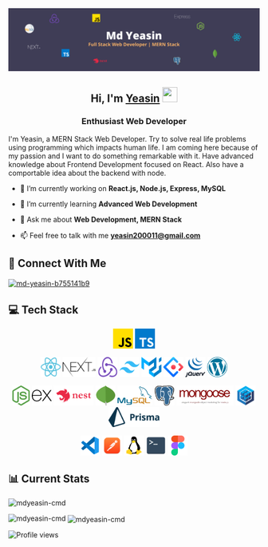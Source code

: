 <img src="./images/2.png" alt="banner" />

<h2 align="center">Hi, I'm <a href="https://yeasin-portfolio.web.app/" target="_blank">Yeasin<a> <img src="https://i.ibb.co/HtGR0xy/waving-hi.gif" width="30px" height="30px"></h1>
<h3 align="center">Enthusiast Web Developer</h3>

I'm Yeasin, a MERN Stack Web Developer. Try to solve real life problems using programming which impacts human life. I am coming here because of my passion and I want to do something remarkable with it. Have advanced knowledge about Frontend Development focused on React. Also have a comportable idea about the backend with node.

- 🔭 I’m currently working on **React.js, Node.js, Express, MySQL**

- 🌱 I’m currently learning **Advanced Web Development**

- 💬 Ask me about **Web Development, MERN Stack**

- 📫 Feel free to talk with me **yeasin200011@gmail.com**

## 📱 Connect With Me

<p align="left">
<a href="https://linkedin.com/in/md-yeasin-b755141b9" target="blank"><img align="center" src="https://raw.githubusercontent.com/rahuldkjain/github-profile-readme-generator/master/src/images/icons/Social/linked-in-alt.svg" alt="md-yeasin-b755141b9" height="30" width="40" /></a>

</p>
  
## 💻 Tech Stack

<p align="center">
<img src="./images/js.png" alt="js" width="40" height="40" />
<img src="./images/ts.png" alt="js" width="40" height="40" />
</p>
<p align="center">
<img src="./images/react.png" alt="js" width="40" height="40" />
<img src="./images/nextjs.png" alt="js" height="40" />
<img src="./images/redux.png" alt="js" width="40" height="40" />
<img src="./images/tailwindcss.png" alt="js" width="40" height="40" />
<img src="./images/mui.png" alt="js" width="40" height="40" />
<img src="./images/antd.png" alt="js" width="40" height="40" />
<img src="./images/jquery.png" alt="js" width="40" height="40" />
<img src="./images/wordpress.png" alt="js" width="40" height="40" />
</p>
<p align="center">
<img src="./images/nodejs.png" alt="js" height="40" />
<img src="./images/express.png" alt="js" height="40" />
<img src="./images/nestjs.png" alt="js" height="40" />
<img src="./images/mongodb.png" alt="js" width="40" height="40" />
<img src="./images/mysql.png" alt="js" height="40" />
<img src="./images/postgre.png" alt="js" width="40" height="40" />
<img src="./images/mongoose.png" alt="js" height="40" />
<img src="./images/sequelize.png" alt="js" height="40" />
<img src="./images/prisma.svg" alt="js" height="40" />
</p>

<p align="center">
<img src="./images/vscode.png" alt="js" height="40" />
<img src="./images/postman.png" alt="js" height="40" />
<img src="./images/linux.png" alt="js" height="40" />
<img src="./images/terminal.png" alt="js" width="40" height="40" />
<img src="./images/figma.png" alt="js" height="40" />
</p>

<!-- ![Git](https://img.shields.io/badge/Git-F05032?style=for-the-badge&logo=git&logoColor=white)
![JavaScript](https://img.shields.io/badge/JavaScript-F7DF1E?style=for-the-badge&logo=javascript&logoColor=black)
![React](https://img.shields.io/badge/React-20232A?style=for-the-badge&logo=react&logoColor=61DAFB)
![MUI](https://img.shields.io/badge/MUI-2482ff?style=for-the-badge&logo=mui&logoColor=white)
![Next](https://img.shields.io/badge/Next-black?style=for-the-badge&logo=next.js&logoColor=white)
![Redux](https://img.shields.io/badge/Redux-764abc?style=for-the-badge&logo=redux&logoColor=white)
![TypeScript](https://img.shields.io/badge/TypeScript-3178c6?style=for-the-badge&logo=TypeScript&logoColor=white)
![Firebase](https://img.shields.io/badge/firebase-f5820d?style=for-the-badge&logo=firebase&logoColor=white)
![SASS](https://img.shields.io/badge/Sass-CC6699?style=for-the-badge&logo=sass&logoColor=white)
![REST](https://img.shields.io/badge/REST_API-1e293b?style=for-the-badge&logo=trpc&logoColor=white)
![Nodejs](https://img.shields.io/badge/Node_JS-339933?style=for-the-badge&logo=nodedotjs&logoColor=white)
![Expressjs](https://img.shields.io/badge/Express-4e4e4e?style=for-the-badge&logo=express&logoColor=white)
![MongoDB](https://img.shields.io/badge/MongoDB-4EA94B?style=for-the-badge&logo=mongodb&logoColor=white)
![JWT](https://img.shields.io/badge/JWT-d63aff?style=for-the-badge&logo=zapier&logoColor=white)
![Axios](https://img.shields.io/badge/Axios-5a29e4?style=for-the-badge&logo=axios&logoColor=white)
![Postman](https://img.shields.io/badge/Postman-ff6c37?style=for-the-badge&logo=postman&logoColor=white)
![Visual Studio Code](https://img.shields.io/badge/VS_Code-0078D4?style=for-the-badge&logo=visual%20studio%20code&logoColor=white)
![Vercel](https://img.shields.io/badge/Vercel-black?style=for-the-badge&logo=vercel&logoColor=white)
![Figma](https://img.shields.io/badge/Figma-FC427B?style=for-the-badge&logo=figma&logoColor=white)
![Wordpress](https://img.shields.io/badge/Wordpress-0077B5?style=for-the-badge&logo=wordpress&logoColor=white)
![Linux](https://img.shields.io/badge/Linux-833471?style=for-the-badge&logo=ubuntu&logoColor=white) -->

## 📊 Current Stats

<p><img align="center" src="https://github-readme-streak-stats.herokuapp.com/?user=mdyeasin-cmd&" alt="mdyeasin-cmd" /></p>

<p><img align="left" src="https://github-readme-stats.vercel.app/api/top-langs?username=mdyeasin-cmd&show_icons=true&locale=en&layout=compact" alt="mdyeasin-cmd" /></p>

<p>&nbsp;<img align="center" src="https://github-readme-stats.vercel.app/api?username=mdyeasin-cmd&show_icons=true&locale=en" alt="mdyeasin-cmd" /></p>

![Profile views](https://komarev.com/ghpvc/?username=mdYeasin-cmd&label=Profile%20views&color=008000&style=flat)
